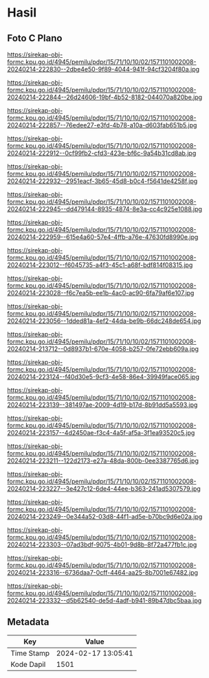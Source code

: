 # Hasil

## Foto C Plano

https://sirekap-obj-formc.kpu.go.id/4945/pemilu/pdpr/15/71/10/10/02/1571101002008-20240214-222830--2dbe4e50-9f89-4044-941f-94cf3204f80a.jpg

https://sirekap-obj-formc.kpu.go.id/4945/pemilu/pdpr/15/71/10/10/02/1571101002008-20240214-222844--26d24606-19bf-4b52-8182-044070a820be.jpg

https://sirekap-obj-formc.kpu.go.id/4945/pemilu/pdpr/15/71/10/10/02/1571101002008-20240214-222857--76edee27-e3fd-4b78-a10a-d603fab651b5.jpg

https://sirekap-obj-formc.kpu.go.id/4945/pemilu/pdpr/15/71/10/10/02/1571101002008-20240214-222912--0cf99fb2-cfd3-423e-bf6c-9a54b31cd8ab.jpg

https://sirekap-obj-formc.kpu.go.id/4945/pemilu/pdpr/15/71/10/10/02/1571101002008-20240214-222932--2951eacf-3b65-45d8-b0c4-f5641de4258f.jpg

https://sirekap-obj-formc.kpu.go.id/4945/pemilu/pdpr/15/71/10/10/02/1571101002008-20240214-222945--dd479144-8935-4874-8e3a-cc4c925e1088.jpg

https://sirekap-obj-formc.kpu.go.id/4945/pemilu/pdpr/15/71/10/10/02/1571101002008-20240214-222959--615e4a60-57e4-4ffb-a76e-47630fd8990e.jpg

https://sirekap-obj-formc.kpu.go.id/4945/pemilu/pdpr/15/71/10/10/02/1571101002008-20240214-223012--f6045735-a4f3-45c1-a68f-bdf814f08315.jpg

https://sirekap-obj-formc.kpu.go.id/4945/pemilu/pdpr/15/71/10/10/02/1571101002008-20240214-223028--f6c7ea5b-ee1b-4ac0-ac90-6fa79af6e107.jpg

https://sirekap-obj-formc.kpu.go.id/4945/pemilu/pdpr/15/71/10/10/02/1571101002008-20240214-223056--1dded81a-4ef2-44da-be9b-66dc248de654.jpg

https://sirekap-obj-formc.kpu.go.id/4945/pemilu/pdpr/15/71/10/10/02/1571101002008-20240214-213712--0d8937b1-670e-4058-b257-0fe72ebb609a.jpg

https://sirekap-obj-formc.kpu.go.id/4945/pemilu/pdpr/15/71/10/10/02/1571101002008-20240214-223124--f40d30e5-9cf3-4e58-86e4-39949face065.jpg

https://sirekap-obj-formc.kpu.go.id/4945/pemilu/pdpr/15/71/10/10/02/1571101002008-20240214-223139--381497ae-2009-4d19-b17d-8b91dd5a5593.jpg

https://sirekap-obj-formc.kpu.go.id/4945/pemilu/pdpr/15/71/10/10/02/1571101002008-20240214-223157--4d2450ae-f3c4-4a5f-af5a-3f1ea93520c5.jpg

https://sirekap-obj-formc.kpu.go.id/4945/pemilu/pdpr/15/71/10/10/02/1571101002008-20240214-223211--122d2173-e27a-48da-800b-0ee3387765d6.jpg

https://sirekap-obj-formc.kpu.go.id/4945/pemilu/pdpr/15/71/10/10/02/1571101002008-20240214-223227--3e427c12-6de4-44ee-b363-241ad5307579.jpg

https://sirekap-obj-formc.kpu.go.id/4945/pemilu/pdpr/15/71/10/10/02/1571101002008-20240214-223249--0e344a52-03d8-44f1-ad5e-b70bc9d6e02a.jpg

https://sirekap-obj-formc.kpu.go.id/4945/pemilu/pdpr/15/71/10/10/02/1571101002008-20240214-223303--07ad3bdf-9075-4b01-9d8b-8f72a477fb1c.jpg

https://sirekap-obj-formc.kpu.go.id/4945/pemilu/pdpr/15/71/10/10/02/1571101002008-20240214-223316--6736daa7-0cff-4464-aa25-8b7001e67482.jpg

https://sirekap-obj-formc.kpu.go.id/4945/pemilu/pdpr/15/71/10/10/02/1571101002008-20240214-223332--d5b62540-de5d-4adf-b941-89b47dbc5baa.jpg


## Metadata

| Key        | Value               |
| ---------- | ------------------- |
| Time Stamp | 2024-02-17 13:05:41 |
| Kode Dapil | 1501                |



